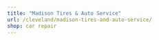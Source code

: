 ```yaml
---
title: "Madison Tires & Auto Service"
url: /cleveland/madison-tires-and-auto-service/
shop: car repair
---
```


